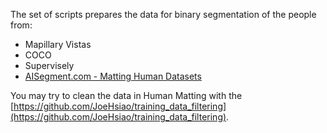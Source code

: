 The set of scripts prepares the data for binary segmentation of the people from:

* Mapillary Vistas
* COCO
* Supervisely
* [AISegment.com - Matting Human Datasets](https://www.kaggle.com/laurentmih/aisegmentcom-matting-human-datasets/)

You may try to clean the data in Human Matting with the [https://github.com/JoeHsiao/training_data_filtering](https://github.com/JoeHsiao/training_data_filtering).
